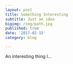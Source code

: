 ```yaml
---
layout: post
title: Something Interesting
subtitle: Just an idea
bigimg: /img/path.jpg
published: true
date: '2017-02-15'
category: blog

---
```


An interesting thing I...

